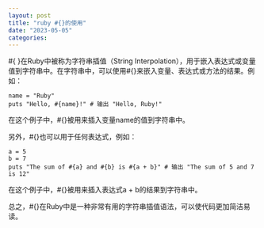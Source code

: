 ```yaml
---
layout: post
title: "ruby #{}的使用"
date: "2023-05-05"
categories: 
---
```

<p>#{ }在Ruby中被称为字符串插值（String Interpolation），用于嵌入表达式或变量值到字符串中。在字符串中，可以使用#{}来嵌入变量、表达式或方法的结果。例如：</p>

<pre>
<code>name = &quot;Ruby&quot;
puts &quot;Hello, #{name}!&quot; # 输出 &quot;Hello, Ruby!&quot;</code></pre>

<p>在这个例子中，#{}被用来插入变量name的值到字符串中。</p>

<p>另外，#{}也可以用于任何表达式，例如：</p>

<pre>
<code>a = 5
b = 7
puts &quot;The sum of #{a} and #{b} is #{a + b}&quot; # 输出 &quot;The sum of 5 and 7 is 12&quot;</code></pre>

<p>在这个例子中，#{}被用来插入表达式a + b的结果到字符串中。</p>

<p>总之，#{}在Ruby中是一种非常有用的字符串插值语法，可以使代码更加简洁易读。</p>

